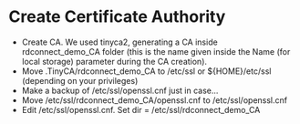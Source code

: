 # Create Certificate Authority
* Create CA. We used tinyca2, generating a CA inside rdconnect_demo_CA folder (this is the name given inside the Name (for local storage) parameter during the CA creation).
* Move .TinyCA/rdconnect_demo_CA to /etc/ssl or ${HOME}/etc/ssl (depending on your privileges)
* Make a backup of /etc/ssl/openssl.cnf just in case...
* Move /etc/ssl/rdconnect_demo_CA/openssl.cnf to /etc/ssl/openssl.cnf
* Edit /etc/ssl/openssl.cnf. Set dir = /etc/ssl/rdconnect_demo_CA
